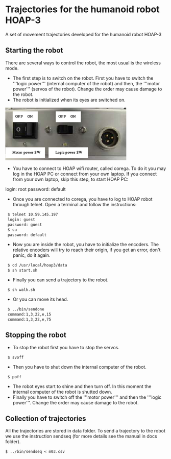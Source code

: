 # Trajectories for the humanoid robot HOAP-3

A set of movement trajectories developed for the humanoid robot HOAP-3

## Starting the robot
There are several ways to control the robot, the most usual is the wireless mode. 

* The first step is to switch on the robot. First you have to switch the '''logic power''' (internal computer of the robot) and then, the '''motor power''' (servos of the robot). Change the order may cause damage to the robot.
* The robot is initialized when its eyes are switched on.

![Power](/img/Power.png)


* You have to connect to HOAP wifi router, called corega. To do it you may log in the HOAP PC or connect from your own laptop. If you connect from your own laptop, skip this step, to start HOAP PC:

 login: root
 password: default

* Once you are connected to corega, you have to log to HOAP robot through telnet. Open a terminal and follow the instructions:

```
 $ telnet 10.59.145.197
 login: guest
 password: guest
 $ su
 password: default
```

* Now you are inside the robot, you have to initialize the encoders. The relative encoders will try to reach their origin, if you get an error, don't panic, do it again.

```
 $ cd /usr/local/hoap3/data
 $ sh start.sh
```

* Finally you can send a trajectory to the robot.

```
 $ sh walk.sh
```

* Or you can move its head.

```
 $ ../bin/sendone
 command:1,3,22,e,15
 command:1,3,22,e,75
```

## Stopping the robot 
* To stop the robot first you have to stop the servos.
```
 $ svoff
```
* Then you have to shut down the internal computer of the robot.
```
 $ poff
```
* The robot eyes start to shine and then turn off. In this moment the internal computer of the robot is shutted down. 
* Finally you have to switch off the '''motor power''' and then the '''logic power'''. Change the order may cause damage to the robot.


## Collection of trajectories 
All the trajectories are stored in data folder. To send a trajectory to the robot we use the instruction sendseq (for more details see the manual in docs folder).
```
$ ../bin/sendseq < m03.csv
```


